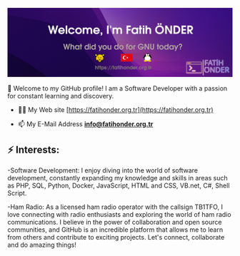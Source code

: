 ![Header image](headerv3.png)

👋 Welcome to my GitHub profile! I am a Software Developer with a passion for constant learning and discovery.

- 👨‍💻 My Web site [https://fatihonder.org.tr](https://fatihonder.org.tr)

- 📫 My E-Mail Address **info@fatihonder.org.tr**


## ⚡ Interests:
-Software Development: I enjoy diving into the world of software development, constantly expanding my knowledge and skills in areas such as PHP, SQL, Python, Docker, JavaScript, HTML and CSS, VB.net, C#, Shell Script.

-Ham Radio: As a licensed ham radio operator with the callsign TB1TFO, I love connecting with radio enthusiasts and exploring the world of ham radio communications. I believe in the power of collaboration and open source communities, and GitHub is an incredible platform that allows me to learn from others and contribute to exciting projects.
Let's connect, collaborate and do amazing things!
